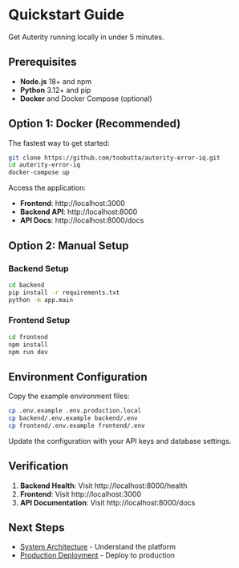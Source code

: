 # Quickstart Guide

Get Auterity running locally in under 5 minutes.

## Prerequisites

- **Node.js** 18+ and npm
- **Python** 3.12+ and pip
- **Docker** and Docker Compose (optional)

## Option 1: Docker (Recommended)

The fastest way to get started:

```bash
git clone https://github.com/toobutta/auterity-error-iq.git
cd auterity-error-iq
docker-compose up
```

Access the application:

- **Frontend**: http://localhost:3000
- **Backend API**: http://localhost:8000
- **API Docs**: http://localhost:8000/docs

## Option 2: Manual Setup

### Backend Setup

```bash
cd backend
pip install -r requirements.txt
python -m app.main
```

### Frontend Setup

```bash
cd frontend
npm install
npm run dev
```

## Environment Configuration

Copy the example environment files:

```bash
cp .env.example .env.production.local
cp backend/.env.example backend/.env
cp frontend/.env.example frontend/.env
```

Update the configuration with your API keys and database settings.

## Verification

1. **Backend Health**: Visit http://localhost:8000/health
2. **Frontend**: Visit http://localhost:3000
3. **API Documentation**: Visit http://localhost:8000/docs

## Next Steps

- [System Architecture](/architecture/system-architecture) - Understand the platform
- [Production Deployment](/deployment/production-deployment) - Deploy to production
